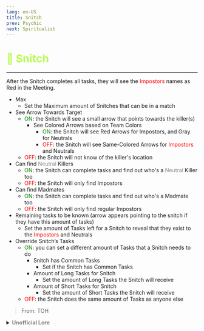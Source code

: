 ```yaml
---
lang: en-US
title: Snitch
prev: Psychic
next: Spiritualist
---
```


# <font color="#b8fb4f">🐀 <b>Snitch</b></font> <Badge text="Support" type="tip" vertical="middle"/>
---

After the Snitch completes all tasks, they will see the <font color=red>Impostors</font> names as Red in the Meeting.
* Max
  * Set the Maximum amount of Snitches that can be in a match
* See Arrow Towards Target
  * <font color=green>ON</font>: the Snitch will see a small arrow that points towards the killer(s)
    * See Colored Arrows based on Team Colors
      * <font color=green>ON</font>: the Snitch will see Red Arrows for Impostors, and Gray for Neutrals
      * <font color=red>OFF</font>: the Snitch will see Same-Colored Arrows for <font color=red>Impostors</font> and Neutrals
  * <font color=red>OFF</font>: the Snitch will not know of the killer's location
* Can find <font color=#7f8c8d>Neutral</font> Killers
  * <font color=green>ON</font>: the Snitch can complete tasks and find out who's a <font color=#7f8c8d>Neutral</font> Killer too
  * <font color=red>OFF</font>: the Snitch will only find Impostors
* Can find Madmates
  * <font color=green>ON</font>: the Snitch can complete tasks and find out who's a Madmate too
  * <font color=red>OFF</font>: the Snitch will only find regular Impostors
* Remaining tasks to be known (arrow appears pointing to the snitch if they have this amount of tasks)
  * Set the amount of Tasks left for a Snitch to reveal that they exist to the <font color=red>Impostors</font> and Neutrals
* Override Snitch’s Tasks
  * <font color=green>ON</font>: you can set a different amount of Tasks that a Snitch needs to do
    * Snitch has Common Tasks
      * Set if the Snitch has Common Tasks
    * Amount of Long Tasks for Snitch
      * Set the amount of Long Tasks the Snitch will receive
    * Amount of Short Tasks for Snitch
      * Set the amount of Short Tasks the Snitch will receive
  * <font color=red>OFF</font>: the Snitch does the same amount of Tasks as anyone else

> From: TOH

<details>
<summary><b><font color=gray>Unofficial Lore</font></b></summary>

Placeholder: This role is a ROLE OH EM GOSH
> Submitted by: Member
</details>